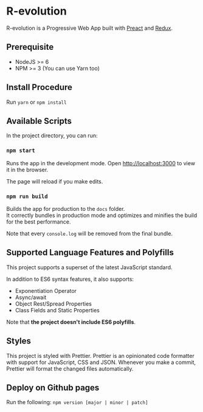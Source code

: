 # R-evolution

R-evolution is a Progressive Web App built with [Preact](https://github.com/developit/preact) and [Redux](https://github.com/reactjs/redux).

## Prerequisite
* NodeJS >= 6
* NPM >= 3 (You can use Yarn too)

## Install Procedure
Run `yarn` or `npm install`

## Available Scripts
In the project directory, you can run:

### `npm start`

Runs the app in the development mode.
Open [http://localhost:3000](http://localhost:3000) to view it in the browser.

The page will reload if you make edits.

### `npm run build`

Builds the app for production to the `docs` folder.<br>
It correctly bundles in production mode and optimizes and minifies the build for the best performance.

Note that every `console.log` will be removed from the final bundle.

## Supported Language Features and Polyfills

This project supports a superset of the latest JavaScript standard.

In addition to ES6 syntax features, it also supports:

* Exponentiation Operator
* Async/await
* Object Rest/Spread Properties
* Class Fields and Static Properties

Note that **the project doesn't include ES6 polyfills**.


## Styles

This project is styled with Prettier. Prettier is an opinionated code formatter with support for JavaScript, CSS and JSON. 
Whenever you make a commit, Prettier will format the changed files automatically.

## Deploy on Github pages
Run the following:
`npm version [major | minor | patch]`



